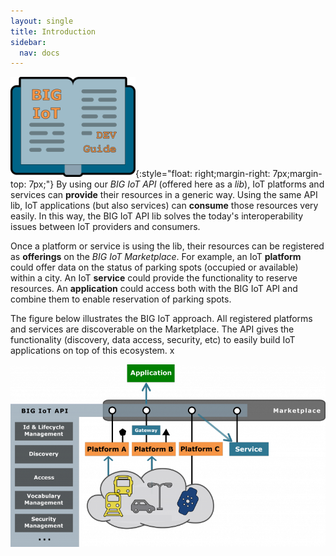 ```yaml
---
layout: single
title: Introduction
sidebar:
  nav: docs
---
```


![BIG IoT Dev Guide](img/dev-guide-icon.png){:style="float: right;margin-right: 7px;margin-top: 7px;"}
By using our *BIG IoT API* (offered here as a *lib*), IoT platforms and services can **provide** their resources in a generic way. Using the same API lib, IoT applications (but also services) can **consume** those resources very easily. In this way, the BIG IoT API lib solves the today's interoperability issues between IoT providers and consumers.

Once a platform or service is using the lib, their resources can be registered as **offerings** on the *BIG IoT Marketplace*. For example, an IoT **platform** could offer data on the status of parking spots (occupied or available) within a city. An IoT **service** could provide the functionality to reserve resources. An **application** could access both with the BIG IoT API and combine them to enable reservation of parking spots.

The figure below illustrates the BIG IoT approach. All registered platforms and services are discoverable on the Marketplace. The API gives the functionality (discovery, data access, security, etc) to easily build IoT applications on top of this ecosystem.
x

![BIG IoT Architecture Overview](img/architecture-overview.png)
